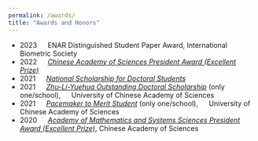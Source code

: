 ```yaml
---
permalink: /awards/
title: "Awards and Honors"
---
```


- 2023 &emsp; ENAR Distinguished Student Paper Award, International Biometric Society
- 2022 &emsp; *[Chinese Academy of Sciences President Award (Excellent Prize)](https://math.ucas.ac.cn/index.php/zh-CN/news/2765-2022-2)*
- 2021 &emsp; *[National Scholarship for Doctoral Students](https://math.ucas.ac.cn/index.php/zh-CN/news/2678-2021-6)*
- 2021 &emsp; *[Zhu-Li-Yuehua Outstanding Doctoral Scholarship](https://math.ucas.ac.cn/index.php/zh-CN/news/2624-2021-2)* (only one/school), &emsp; University of Chinese Academy of Sciences
- 2021 &emsp; *[Pacemaker to Merit Student](https://math.ucas.ac.cn/index.php/zh-CN/qyntz/2610-2020-2022)* (only one/school), &emsp; University of Chinese Academy of Sciences
- 2020 &emsp; *[Academy of Mathematics and Systems Sciences President Award (Excellent Prize)](https://math.ucas.ac.cn/index.php/zh-CN/news/2551-2020-10-07-07-59-36)*, Chinese Academy of Sciences
